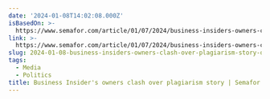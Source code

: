```yaml
---
date: '2024-01-08T14:02:08.000Z'
isBasedOn: >-
  https://www.semafor.com/article/01/07/2024/business-insiders-owners-clash-over-plagiarism-story
link: >-
  https://www.semafor.com/article/01/07/2024/business-insiders-owners-clash-over-plagiarism-story
slug: 2024-01-08-business-insiders-owners-clash-over-plagiarism-story-or-semafor
tags:
  - Media
  - Politics
title: Business Insider's owners clash over plagiarism story | Semafor
---
```


